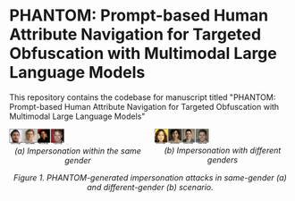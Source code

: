 # PHANTOM: Prompt-based Human Attribute Navigation for Targeted Obfuscation with Multimodal Large Language Models
This repository contains the codebase for manuscript titled "PHANTOM: Prompt-based Human Attribute Navigation for Targeted Obfuscation with Multimodal Large Language Models"

<!-- wrap both figures in a single centered container -->
<div style="display: flex; justify-content: center; align-items: flex-start; gap: 1em;">

  <!-- first image -->
  <figure style="margin: 0;">
    <img src="Figures/ex1.png"
         alt="Impersonation within the same gender"
         style="width: 40%;">
    <figcaption style="text-align: center; font-style: italic;">
      (a) Impersonation within the same gender
    </figcaption>
  </figure>

  <!-- second image -->
  <figure style="margin: 0;">
    <img src="Figures/ex2.png"
         alt="Impersonation with different genders"
         style="width: 40%;">
    <figcaption style="text-align: center; font-style: italic;">
      (b) Impersonation with different genders
    </figcaption>
  </figure>

</div>

<p style="text-align:center; font-style: italic;">
  Figure 1. PHANTOM-generated impersonation attacks in same-gender (a) and different-gender (b) scenario.
</p>
